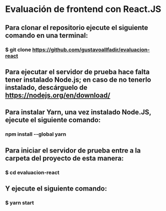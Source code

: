 # Evaluación de frontend con React.JS

## Para clonar el repositorio ejecute el siguiente comando en una terminal:
### $ git clone https://github.com/gustavoallfadir/evaluacion-react

## Para ejecutar el servidor de prueba hace falta tener instalado Node.js; en caso de no tenerlo instalado, descárguelo de https://nodejs.org/en/download/

## Para instalar Yarn, una vez instalado Node.JS, ejecute el siguiente comando:
### npm install --global yarn

## Para iniciar el servidor de prueba entre a la carpeta del proyecto de esta manera:
### $ cd evaluacion-react

## Y ejecute el siguiente comando:
### $ yarn start

